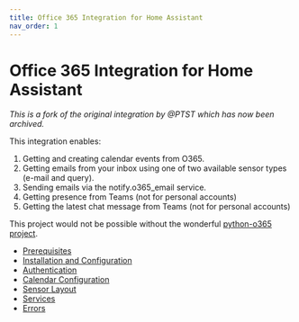 ```yaml
---
title: Office 365 Integration for Home Assistant
nav_order: 1
---
```


# Office 365 Integration for Home Assistant

*This is a fork of the original integration by @PTST which has now been archived.*

This integration enables:
1. Getting and creating calendar events from O365.
2. Getting emails from your inbox using one of two available sensor types (e-mail and query).
3. Sending emails via the notify.o365_email service.
4. Getting presence from Teams (not for personal accounts)
5. Getting the latest chat message from Teams (not for personal accounts)

This project would not be possible without the wonderful [python-o365 project](https://github.com/O365/python-o365).

- [Prerequisites](./prerequisites.md)
- [Installation and Configuration](./installation.md)
- [Authentication](./authentication.md)
- [Calendar Configuration](./calendar_configuration.md)
- [Sensor Layout](./sensor_layout.md)
- [Services](./services.md)
- [Errors](./errors.md)
